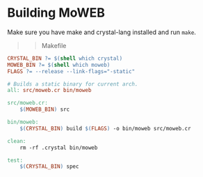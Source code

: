 # Building MoWEB

Make sure you have make and crystal-lang installed and run `make`.

>> Makefile

```Makefile
CRYSTAL_BIN ?= $(shell which crystal)
MOWEB_BIN ?= $(shell which moweb)
FLAGS ?= --release --link-flags="-static"

# Builds a static binary for current arch.
all: src/moweb.cr bin/moweb

src/moweb.cr:
	$(MOWEB_BIN) src

bin/moweb:
	$(CRYSTAL_BIN) build $(FLAGS) -o bin/moweb src/moweb.cr

clean:
	rm -rf .crystal bin/moweb

test:
	$(CRYSTAL_BIN) spec

```

